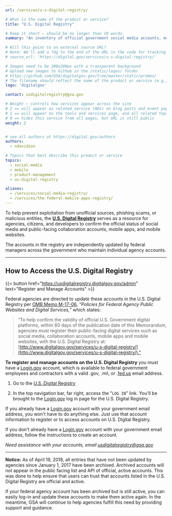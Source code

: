 ```yaml
---
url: /services/u-s-digital-registry/

# What is the name of the product or service?
title: "U.S. Digital Registry"

# Keep it short — should be no longer than 10 words.
summary: "An inventory of official government social media accounts, mobile websites and apps, as reported and authenticated by federal managers."

# Will this point to an external source URL?
# Note: We'll add a ?dg to the end of the URL in the code for tracking purposes
# source_url: 'https://digital.gov/services/u-s-digital-registry/'

# Images need to be 200x200px with a transparent background
# Upload new images to Github in the /static/logos/ folder
# https://github.com/GSA/digitalgov.gov/tree/master/static/promos/
# The filename should reflect the name of the product or service (e.g., challenge-gov.png)
logo: 'digitalgov'

contact: usdigitalregistry@gsa.gov

# Weight — controls how services appear across the site
# 2 == will appear as related service (ADs) on blog posts and event pages
# 1 == will appear on the tools and services page, and all related topic pages
# 0 == hides this service from all pages, but URL is still public
weight: 2


# see all authors at https://digital.gov/authors
authors:
  - ndavidson

# Topics that best describe this product or service
topics:
  - social-media
  - mobile
  - product-management
  - us-digital-registry

aliases:
  - /services/social-media-registry/
  - /services/the-federal-mobile-apps-registry/
---
```


To help prevent exploitation from unofficial sources, phishing scams, or malicious entities, the [**U.S. Digital Registry**](https://usdigitalregistry.digitalgov.gov/) serves as a resource for agencies, citizens, and developers to confirm the official status of social media and public-facing collaboration accounts, mobile apps, and mobile websites.

The accounts in the registry are independently updated by federal managers across the government who maintain individual agency accounts.

---

## How to Access the U.S. Digital Registry

{{< button href="https://usdigitalregistry.digitalgov.gov/admin" text="Register and Manage Accounts" >}}

Federal agencies are directed to update these accounts in the U.S. Digital Registry per [OMB Memo M-17-06](https://www.whitehouse.gov/sites/whitehouse.gov/files/omb/memoranda/2017/m-17-06.pdf), _“Policies for Federal Agency Public Websites and Digital Services,”_ which states:

> “To help confirm the validity of official U.S. Government digital platforms, within 60 days of the publication date of this Memorandum, agencies must register their public-facing digital services such as social media, collaboration accounts, mobile apps and mobile websites, with the U.S. Digital Registry at: [http://www.digitalgov.gov/services/u-s-digital-registry/](http://www.digitalgov.gov/services/u-s-digital-registry/).”

**To register and manage accounts on the U.S. Digital Registry** you must have a  [Login.gov](http://login.gov/)  account, which is available to federal government employees and contractors with a valid .gov, .mil, or .[fed.us](http://fed.us/)  email address.

1. Go to the  [U.S. Digital Registry](https://karanadecor.com/)

1. In the top navigation bar, far right, access the "`LOG IN`" link. You'll be brought to the  [Login.gov](http://login.gov/) log in page for the U.S. Digital Registry.

If you already have a  [Login.gov](http://login.gov/)  account with your government email address, you won't have to do anything else. Just use that account information to register or to access accounts on U.S. Digital Registry.

If you don't already have a  [Login.gov](http://login.gov/)  account with your government email address, follow the instructions to create an account.

_Need assistance with your accounts, email [usdigitalregistry@gsa.gov](mailto:usdigitalregistry@gsa.gov)_

---

**Notice:** As of April 19, 2018, all entries that have not been updated by agencies since January 1, 2017 have been archived. Archived accounts will not appear in the public facing list and API of official, active accounts. This was done to help ensure that users can trust that accounts listed in the U.S. Digital Registry are official and active.

If your federal agency account has been archived but is still active, you can easily log-in and update these accounts to make them active again. In the meantime, GSA will continue to help agencies fulfill this need by providing support and guidance.
